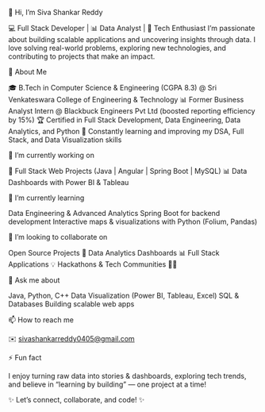 👋 Hi, I’m Siva Shankar Reddy

💻 Full Stack Developer | 📊 Data Analyst | 🚀 Tech Enthusiast
I’m passionate about building scalable applications and uncovering insights through data. I love solving real-world problems, exploring new technologies, and contributing to projects that make an impact.

🌟 About Me

🎓 B.Tech in Computer Science & Engineering (CGPA 8.3) @ Sri Venkateswara College of Engineering & Technology
📊 Former Business Analyst Intern @ Blackbuck Engineers Pvt Ltd (boosted reporting efficiency by 15%)
🏆 Certified in Full Stack Development, Data Engineering, Data Analytics, and Python
🌱 Constantly learning and improving my DSA, Full Stack, and Data Visualization skills

🔭 I’m currently working on

🚀 Full Stack Web Projects (Java | Angular | Spring Boot | MySQL)
📊 Data Dashboards with Power BI & Tableau

🌱 I’m currently learning

Data Engineering & Advanced Analytics
Spring Boot for backend development
Interactive maps & visualizations with Python (Folium, Pandas)

🤝 I’m looking to collaborate on

Open Source Projects 🚀
Data Analytics Dashboards 📊
Full Stack Applications 💡
Hackathons & Tech Communities 🧑‍💻

💬 Ask me about

Java, Python, C++
Data Visualization (Power BI, Tableau, Excel)
SQL & Databases
Building scalable web apps

📫 How to reach me

✉️ sivashankarreddy0405@gmail.com

⚡ Fun fact

I enjoy turning raw data into stories & dashboards, exploring tech trends, and believe in “learning by building” — one project at a time!

✨ Let’s connect, collaborate, and code! ✨
